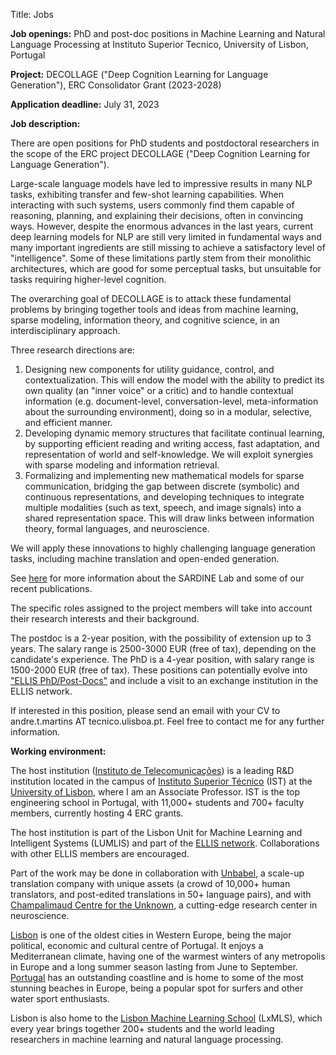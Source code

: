 Title: Jobs

**Job openings:** PhD and post-doc positions in Machine Learning and Natural Language Processing at Instituto Superior Tecnico, University of Lisbon, Portugal

**Project:** DECOLLAGE ("Deep Cognition Learning for Language Generation"), ERC Consolidator Grant (2023-2028)

**Application deadline:** July 31, 2023

**Job description:**

There are open positions for PhD students and postdoctoral researchers in the scope of the ERC project DECOLLAGE ("Deep Cognition Learning for Language Generation").

Large-scale language models have led to impressive results in many NLP tasks, exhibiting transfer and few-shot learning capabilities.
When interacting with such systems, users commonly find them capable of reasoning, planning, and explaining their decisions, often in convincing ways.
However, despite the enormous advances in the last years, current deep learning models for NLP are still very limited in fundamental ways and many important ingredients are still missing to achieve a satisfactory level of "intelligence". Some of these limitations partly stem from their monolithic architectures, which are good for some perceptual tasks, but unsuitable for tasks requiring higher-level cognition.

The overarching goal of DECOLLAGE is to attack these fundamental problems by bringing together tools and ideas from machine learning, sparse modeling, information theory, and cognitive science, in an interdisciplinary approach.

Three research directions are:  
  1. Designing new components for utility guidance, control, and contextualization. This will endow the model with the ability to predict its own quality (an "inner voice" or a critic) and to handle contextual information (e.g. document-level, conversation-level, meta-information about the surrounding environment), doing so in a modular, selective, and efficient manner.  
  2. Developing dynamic memory structures that facilitate continual learning, by supporting efficient reading and writing access, fast adaptation, and representation of world and self-knowledge. We will exploit synergies with sparse modeling and information retrieval.  
  3. Formalizing and implementing new mathematical models for sparse communication, bridging the gap between discrete (symbolic) and continuous representations, and developing techniques to integrate multiple modalities (such as text, speech, and image signals) into a shared representation space. This will draw links between information theory, formal languages, and neuroscience.  

We will apply these innovations to highly challenging language generation tasks, including machine translation and open-ended generation.

See [here](https://sardine-lab.github.io/) for more information about the SARDINE Lab and some of our recent publications.

The specific roles assigned to the project members will take into account their research interests and their background.

The postdoc is a 2-year position, with the possibility of extension up to 3 years. The salary range is 2500-3000 EUR (free of tax), depending on the candidate's experience. The PhD is a 4-year position, with salary range is 1500-2000 EUR (free of tax). 
These positions can potentially evolve into ["ELLIS PhD/Post-Docs"](https://ellis.eu/phd-postdoc) and include a visit to an exchange institution in the ELLIS network.

If interested in this position, please send an email with your CV to andre.t.martins AT tecnico.ulisboa.pt. Feel free to contact me for any further information.

**Working environment:**

The host institution ([Instituto de Telecomunicações](http://www.it.pt)) is a leading R&D institution located in the campus of [Instituto Superior Técnico](https://tecnico.ulisboa.pt/en) (IST) at the [University of Lisbon](https://www.ulisboa.pt/en), where I am an Associate Professor.
IST is the top engineering school in Portugal, with 11,000+ students and 700+ faculty members, currently hosting 4 ERC grants.

The host institution is part of the Lisbon Unit for Machine Learning and Intelligent Systems (LUMLIS) and part of the [ELLIS network](https://ellis.eu/units). Collaborations with other ELLIS members are encouraged.

Part of the work may be done in collaboration with [Unbabel](http://www.unbabel.com), a scale-up translation company with unique assets (a crowd of 10,000+ human translators, and post-edited translations in 50+ language pairs), and with [Champalimaud Centre for the Unknown](https://fchampalimaud.org/champalimaud-research), a cutting-edge research center in neuroscience.

[Lisbon](https://en.wikipedia.org/wiki/Lisbon) is one of the oldest cities in Western Europe, being the major political, economic and cultural centre of Portugal. It enjoys a Mediterranean climate, having one of the warmest winters of any metropolis in Europe and a long summer season lasting from June to September. [Portugal](https://en.wikipedia.org/wiki/Portugal) has an outstanding coastline and is home to some of the most stunning beaches in Europe, being a popular spot for surfers and other water sport enthusiasts.

Lisbon is also home to the [Lisbon Machine Learning School](http://lxmls.it.pt) (LxMLS), which every year brings together 200+ students and the world leading researchers in machine learning and natural language processing.

